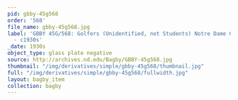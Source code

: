 ```yaml
---
pid: gbby-45g568
order: '568'
file_name: gbby-45g568.jpg
label: 'GBBY 45G/568: Golfers (Unidentified, not Students) Notre Dame Golf Course
  - c1930s'
_date: 1930s
object_type: glass plate negative
source: http://archives.nd.edu/Bagby/GBBY-45g568.jpg
thumbnail: "/img/derivatives/simple/gbby-45g568/thumbnail.jpg"
full: "/img/derivatives/simple/gbby-45g568/fullwidth.jpg"
layout: bagby_item
collection: bagby
---
```

